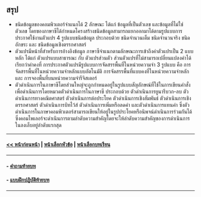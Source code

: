 ## สรุป
* ชนิดข้อมูลของคอมพิวเตอร์จำแนกได้ 2 ลักษณะ ได้แก่ ข้อมูลที่เป็นตัวเลข และข้อมูลที่ไม่ใช่ตัวเลข โดยของภาษาซีได้กำหนดโครงสร้างชนิดข้อมูลสามารถแยกออกมาได้ตามรูปแบบการประกาศใช้งานตัวแปร 4 รูปแบบชนิดข้อมูล ประกอบด้วย ชนิดจำนวนเต็ม ชนิดจำนวนจริง ชนิดอักขระ และ ชนิดข้อมูลเชิงตรรกศาสตร์ 
* ตัวแปรมีหน้าที่สำหรับการอ้างอิงข้อมูล ภาษาซีจำแนกตามลักษณะการเข้าถึงค่าตัวแปรเป็น 2 แบบหลัก ได้แก่ ตัวแปรแบบสาธารณะ กับ ตัวแปรส่วนตัว ส่วนตัวแปรที่ไม่สามารถเปลี่ยนแปลงค่าได้เรียกว่าค่าคงที่ การประกาศตัวแปรมีรูปแบบการจัดสรรพื้นที่ในหน่วยความจำ 3 รูปแบบ คือ การจัดสรรพื้นที่ในหน่วยความจำหลักแบบอัตโนมัติ การจัดสรรพื้นที่แบบคงที่ในหน่วยความจำหลัก และ การจองพื้นที่บนหน่วยความจำรีจิสเตอร์
* ตัวดำเนินการในภาษาซีโดยส่วนใหญ่จะถูกกำหนดอยู่ในรูปแบบสัญลักษณ์ที่ใช้ในการเขียนคำสั่งเพื่อดำเนินการโดยหมวดตัวดำเนินการในภาษาซี ประกอบด้วย ตัวดำเนินการยูนารีบวก-ลบ ตัวดำเนินการทางคณิตศาสตร์ ตัวดำเนินการต่อประโยค ตัวดำเนินการเชิงสัมพันธ์ ตัวดำเนินการเชิงตรรกศาสตร์ ตัวดำเนินการบิทไว้ส์ ตัวดำเนินการเพิ่มหรือลดค่า และตัวดำเนินการแทนค่า ซึ่งตัวดำเนินการในภาษาคอมพิวเตอร์สามารถเขียนให้อยู่ในรูปประโยคหรือนิพจน์ดำเนินการร่วมกันได้ ซึ่งคอมไพเลอร์จะดำเนินการตามลำดับความสำคัญโดยจะให้ลำดับความสำคัญของการดำเนินการในลงเล็บอยู่ลำดับแรกสุด
---
#### [<< หน้าก่อนหน้า](0403.md) | [หน้าเลือกหัวข้อ](README.md) | [หน้าเลือกบทเรียน](../README.md)
---
#### - [คำถามท้ายบท](0430.md)
#### - [แบบฝึกปฏิบัติท้ายบท](0450.md)
---
